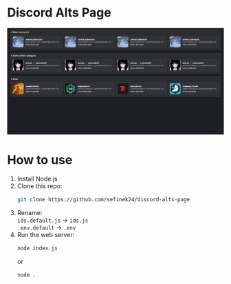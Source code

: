 # Discord Alts Page
<img src="assets/page.png" alt="Discord Alts Page">

# How to use
1. Install Node.js
2. Clone this repo:
   ```bash
   git clone https://github.com/sefinek24/discord-alts-page
   ```
3. Rename: \
   `ids.default.js` -> `ids.js` \
   `.env.default` -> `.env`
4. Run the web server:
   ```bash
   node index.js
   ```
   or
   ```bash
   node .
   ```